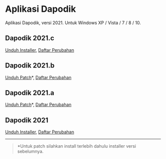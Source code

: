 # Aplikasi Dapodik

Aplikasi Dapodik, versi 2021. Untuk Windows XP / Vista / 7 / 8 / 10.

## Dapodik 2021.c

[Unduh Installer](https://github.com/dapodix/dapodik-2021/raw/main/Dapodik_2021.c.exe), [Daftar Perubahan](changelog.md#Aplikasi-Dapodik-2021c)

## Dapodik 2021.b

[Unduh Patch](https://github.com/dapodix/dapodik-2021/raw/main/Patch_Dapodik_2021.b.exe)*, [Daftar Perubahan](changelog.md#Aplikasi-Dapodik-2021b)

## Dapodik 2021.a

[Unduh Patch](https://github.com/dapodix/dapodik-2021/raw/main/Patch_Dapodik_2021.a.exe)*, [Daftar Perubahan](changelog.md#Aplikasi-Dapodik-2021a)

## Dapodik 2021

[Unduh Installer](https://github.com/dapodix/dapodik-2021/raw/main/Dapodik_2021.exe), [Daftar Perubahan](changelog.md#Aplikasi-Dapodik-2021)

***

> *Untuk patch silahkan install terlebih dahulu installer versi sebelumnya.
